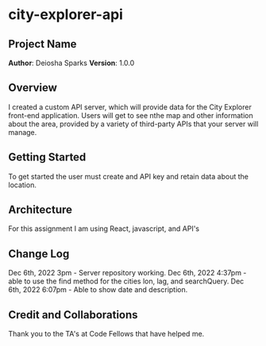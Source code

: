 # city-explorer-api

## Project Name

**Author**: Deiosha Sparks
**Version**: 1.0.0

## Overview

I created a custom API server, which will provide data for the City Explorer front-end application. Users will get to see nthe map and other information about the area, provided by a variety of third-party APIs that your server will manage.

## Getting Started

To get started the user must create and API key and retain data about the location.

## Architecture

For this assignment I am using React, javascript, and API's

## Change Log

Dec 6th, 2022 3pm - Server repository working.
Dec 6th, 2022 4:37pm - able to use the find method for the cities lon, lag, and searchQuery.
Dec 6th, 2022 6:07pm - Able to show date and description.

## Credit and Collaborations

Thank you to the TA's at Code Fellows that have helped me.